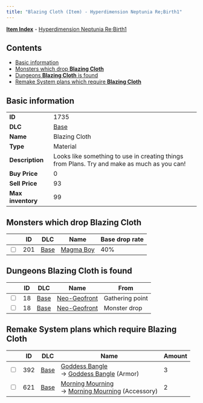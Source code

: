 ```yaml
---
title: "Blazing Cloth (Item) - Hyperdimension Neptunia Re;Birth1"
---
```


[**Item Index**](/neptunia/rb1/item/index.html) - [Hyperdimension Neptunia Re;Birth1](/neptunia/rb1)

## Contents

- [Basic information](#basic-information)
- [Monsters which drop **Blazing Cloth**](#monsters-which-drop-blazing-cloth)
- [Dungeons **Blazing Cloth** is found](#dungeons-blazing-cloth-is-found)
- [Remake System plans which require **Blazing Cloth**](#remake-system-plans-which-require-blazing-cloth)

## Basic information

|   |   |
| -- | -- |
| **ID** | 1735 |
| **DLC** | [Base](/neptunia/rb1/dlc/1-base.html) |
| **Name** | Blazing Cloth |
| **Type** | Material |
| **Description** | Looks like something to use in creating things from Plans. Try and make as much as you can! |
| **Buy Price** | 0 |
| **Sell Price** | 93 |
| **Max inventory** | 99 |

## Monsters which drop **Blazing Cloth**

|    | ID | DLC | Name | Base drop rate |
| -- | -- | --- | ---- | -------------- |
| <input type="checkbox" id="rb1-monster-1-201" class="trackbox" /> | 201 | [Base](/neptunia/rb1/dlc/1-base.html) | [Magma Boy](/neptunia/rb1/monster/1-201-magma-boy.html) | 40% |

## Dungeons **Blazing Cloth** is found

|    | ID | DLC | Name | From |
| -- | -- | --- | ---- | ---- |
| <input type="checkbox" id="rb1-dungeon-1-18" class="trackbox" /> | 18 | [Base](/neptunia/rb1/dlc/1-base.html) | [Neo-Geofront](/neptunia/rb1/dungeon/1-18-neo-geofront.html) | Gathering point |
| <input type="checkbox" id="rb1-dungeon-1-18" class="trackbox" /> | 18 | [Base](/neptunia/rb1/dlc/1-base.html) | [Neo-Geofront](/neptunia/rb1/dungeon/1-18-neo-geofront.html) | Monster drop |

## Remake System plans which require **Blazing Cloth**

|    | ID | DLC | Name | Amount |
| -- | -- | --- | ---- | ------ |
| <input type="checkbox" id="rb1-remake-1-392" class="trackbox" /> | 392 | [Base](/neptunia/rb1/dlc/1-base.html) | [Goddess Bangle](/neptunia/rb1/remake/1-392-goddess-bangle.html)<br />→ [Goddess Bangle](/neptunia/rb1/item/1-2533-goddess-bangle.html) (Armor) | 3 |
| <input type="checkbox" id="rb1-remake-1-621" class="trackbox" /> | 621 | [Base](/neptunia/rb1/dlc/1-base.html) | [Morning Mourning](/neptunia/rb1/remake/1-621-morning-mourning.html)<br />→ [Morning Mourning](/neptunia/rb1/item/1-3230-morning-mourning.html) (Accessory) | 2 |